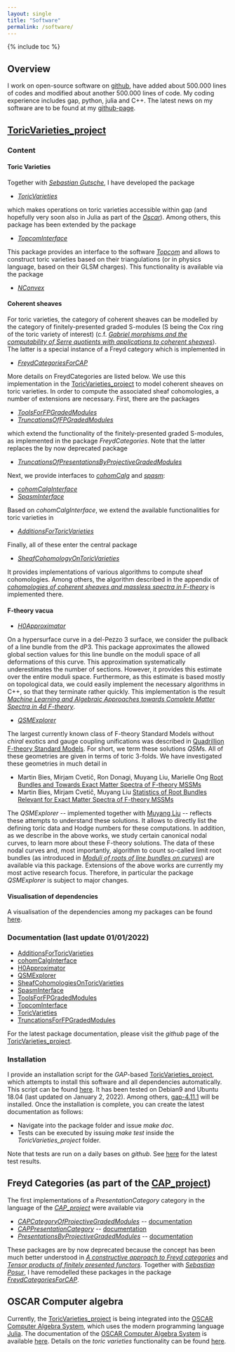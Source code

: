 ```yaml
---
layout: single
title: "Software"
permalink: /software/
---
```


{% include toc %}


## Overview

I work on open-source software on [github](https://github.com/), have added about 500.000 lines of codes and modified about another 500.000 lines of code. My coding experience includes gap, python, julia and C++. The latest news on my software are to be found at my [github-page](https://github.com/herearound).

## [ToricVarieties_project](https://github.com/homalg-project/ToricVarieties_project)

### Content

#### Toric Varieties

Together with [*Sebastian Gutsche*](https://sebasguts.github.io/), I have developed the package

* [*ToricVarieties*](https://github.com/homalg-project/ToricVarieties_project/tree/master/ToricVarieties)

which makes operations on toric varieties accessible within gap (and hopefully very soon also in Julia as part of the [*Oscar*](https://oscar.computeralgebra.de/)). Among others, this package has been extended by the package

* [*TopcomInterface*](https://github.com/homalg-project/ToricVarieties_project/tree/master/TopcomInterface)

This package provides an interface to the software [*Topcom*](https://www.wm.uni-bayreuth.de/de/team/rambau_joerg/TOPCOM/index.html) and allows to construct toric varieties based on their triangulations (or in physics language, based on their GLSM charges). This functionality is available via the package

* [*NConvex*](https://github.com/homalg-project/NConvex)


#### Coherent sheaves

For toric varieties, the category of coherent sheaves can be modelled by the category of finitely-presented graded S-modules (S being the Cox ring of the toric variety of interest) (c.f. [*Gabriel morphisms and the computability of Serre quotients with applications to coherent sheaves*](https://arxiv.org/abs/1409.2028)). The latter is a special instance of a Freyd category which is implemented in

* [*FreydCategoriesForCAP*](https://github.com/homalg-project/CAP_project/tree/master/FreydCategoriesForCAP)

More details on FreydCategories are listed below. We use this implementation in the [ToricVarieties_project](https://github.com/homalg-project/ToricVarieties_project) to model coherent sheaves on toric varieties. In order to compute the associated sheaf cohomologies, a number of extensions are necessary. First, there are the packages

* [*ToolsForFPGradedModules*](https://github.com/homalg-project/SheafCohomologyOnToricVarieties/tree/master/ToolsForFPGradedModules)
* [*TruncationsOfFPGradedModules*](https://github.com/homalg-project/SheafCohomologyOnToricVarieties/tree/master/TruncationsOfFPGradedModules)

which extend the functionality of the finitely-presented graded S-modules, as implemented in the package *FreydCategories*. Note that the latter replaces the by now deprecated package

* [*TruncationsOfPresentationsByProjectiveGradedModules*](https://github.com/HereAround/TruncationsOfPresentationsByProjectiveGradedModules)

Next, we provide interfaces to [*cohomCalg*](https://benjaminjurke.com/academia-and-research/cohomcalg) and [*spasm*](https://github.com/cbouilla/spasm):

* [*cohomCalgInterface*](https://github.com/homalg-project/SheafCohomologyOnToricVarieties/tree/master/cohomCalgInterface)
* [*SpasmInterface*](https://github.com/homalg-project/SheafCohomologyOnToricVarieties/tree/master/SpasmInterface)

Based on *cohomCalgInterface*, we extend the available functionalities for toric varieties in

* [*AdditionsForToricVarieties*](https://github.com/homalg-project/SheafCohomologyOnToricVarieties/tree/master/AdditionsForToricVarieties)

Finally, all of these enter the central package

* [*SheafCohomologyOnToricVarieties*](https://github.com/homalg-project/SheafCohomologyOnToricVarieties/tree/master/SheafCohomologyOnToricVarieties)

It provides implementations of various algorithms to compute sheaf cohomologies. Among others, the algorithm described in the appendix of [*cohomologies of coherent sheaves and massless spectra in F-theory*](https://archiv.ub.uni-heidelberg.de/volltextserver/24045/) is implemented there. 


#### F-theory vacua

* [*H0Approximator*](https://github.com/homalg-project/SheafCohomologyOnToricVarieties/tree/master/H0Approximator)

On a hypersurface curve in a del-Pezzo 3 surface, we consider the pullback of a line bundle from the dP3. This package approximates the allowed global section values for this line bundle on the moduli space of all deformations of this curve. This approximation systematically underestimates the number of sections. However, it provides this estimate over the entire moduli space. Furthermore, as this estimate is based mostly on topological data, we could easily implement the necessary algorithms in C++, so that they terminate rather quickly. This implementation is the result [*Machine Learning and Algebraic Approaches towards Complete Matter Spectra in 4d F-theory*](https://link.springer.com/article/10.1007%2FJHEP01%282021%29196).

* [*QSMExplorer*](https://github.com/homalg-project/ToricVarieties_project/tree/master/QSMExplorer)

The largest currently known class of F-theory Standard Models without *chiral* exotics and gauge coupling unifications was described in [Quadrillion F-theory Standard Models](https://arxiv.org/abs/1903.00009). For short, we term these solutions *QSM*s. All of these geometries are given in terms of toric 3-folds. We have investigated these geometries in much detail in

* Martin Bies, Mirjam Cvetič, Ron Donagi, Muyang Liu, Marielle Ong [Root Bundles and Towards Exact Matter Spectra of F-theory MSSMs](https://link.springer.com/article/10.1007%2FJHEP09%282021%29076)
* Martin Bies, Mirjam Cvetič, Muyang Liu [Statistics of Root Bundles Relevant for Exact Matter Spectra of F-theory MSSMs](https://journals.aps.org/prd/abstract/10.1103/PhysRevD.104.L061903)

The *QSMExplorer* -- implemented together with [Muyang Liu](https://katalog.uu.se/empinfo/?id=N21-1557) -- reflects these attempts to understand these solutions. It allows to directly list the defining toric data and Hodge numbers for these computations. In addition, as we describe in the above works, we study certain canonical nodal curves, to learn more about these F-theory solutions. The data of these nodal curves and, most importantly, algorithm to count so-called limit root bundles (as introduced in [*Moduli of roots of line bundles on curves*](https://arxiv.org/abs/math/0404078)) are available via this package. Extensions of the above works are currently my most active research focus. Therefore, in particular the package *QSMExplorer* is subject to major changes.


#### Visualisation of dependencies

A visualisation of the dependencies among my packages can be found [here](/SoftwarePackages.pdf).



### Documentation (last update 01/01/2022)

* [AdditionsForToricVarieties](/AdditionsForToricVarieties.pdf)
* [cohomCalgInterface](/cohomCalgInterface.pdf)
* [H0Approximator](/H0Approximator.pdf)
* [QSMExplorer](/QSMExplorer.pdf)
* [SheafCohomologiesOnToricVarieties](/SheafCohomologiesOnToricVarieties.pdf)
* [SpasmInterface](/SpasmInterface.pdf)
* [ToolsForFPGradedModules](/ToolsForFPGradedModules.pdf)
* [TopcomInterface](/TopcomInterface.pdf)
* [ToricVarieties](/ToricVarieties.pdf)
* [TruncationsForFPGradedModules](/TruncationsForFPGradedModules.pdf)

For the latest package documentation, please visit the *github* page of the [ToricVarieties_project](https://github.com/homalg-project/ToricVarieties_project).



### Installation

I provide an installation script for the *GAP*-based [ToricVarieties_project](https://github.com/homalg-project/ToricVarieties_project), which attempts to install this software and all dependencies automatically. This script can be found [here](/Install.sh). It has been tested on Debian9 and Ubuntu 18.04 (last updated on January 2, 2022). Among others, [gap-4.11.1](https://www.gap-system.org/Releases/4.11.1.html) will be installed. Once the installation is complete, you can create the latest documentation as follows:

* Navigate into the package folder and issue *make doc*.
* Tests can be executed by issuing *make test* inside the *ToricVarieties_project* folder.

Note that tests are run on a daily bases on *github*. See [here](https://github.com/homalg-project/ToricVarieties_project/actions/workflows/test.yml) for the latest test results.




## Freyd Categories (as part of the [CAP_project](https://github.com/homalg-project/CAP_project))

The first implementations of a *PresentationCategory* category in the language of the [*CAP_project*](https://homalg-project.github.io/CAP_project/) were available via

* [*CAPCategoryOfProjectiveGradedModules*](https://github.com/HereAround/CAPCategoryOfProjectiveGradedModules) -- [documentation](/CAPCategoryOfProjectiveGradedModules.pdf)
* [*CAPPresentationCategory*](https://github.com/HereAround/CAPPresentationCategory) -- [documentation](/CAPPresentationCategory.pdf)
* [*PresentationsByProjectiveGradedModules*](https://github.com/HereAround/PresentationsByProjectiveGradedModules) -- [documentation](/PresentationsByProjectiveGradedModules.pdf)

These packages are by now deprecated because the concept has been much better understood in [*A constructive approach to Freyd categories*](https://arxiv.org/abs/1712.03492) and [*Tensor products of finitely presented functors*](https://www.worldscientific.com/doi/abs/10.1142/S0219498822501869). Together with [*Sebastian Posur*](https://sebastianpos.github.io/), I have remodelled these packages in the package [*FreydCategoriesForCAP*](https://github.com/homalg-project/CAP_project/tree/master/FreydCategoriesForCAP).




## OSCAR Computer algebra

Currently, the [ToricVarieties_project](https://github.com/homalg-project/ToricVarieties_project) is being integrated into the [OSCAR Computer Algebra System](https://github.com/oscar-system/Oscar.jl), which uses the modern programming language [Julia](https://julialang.org/). The documentation of the [OSCAR Computer Algebra System](https://github.com/oscar-system/Oscar.jl) is available [here](https://oscar-system.github.io/Oscar.jl/dev/). Details on the *toric varieties* functionality can be found [here](https://oscar-system.github.io/Oscar.jl/dev/ToricVarieties/NormalToricVarieties/).
